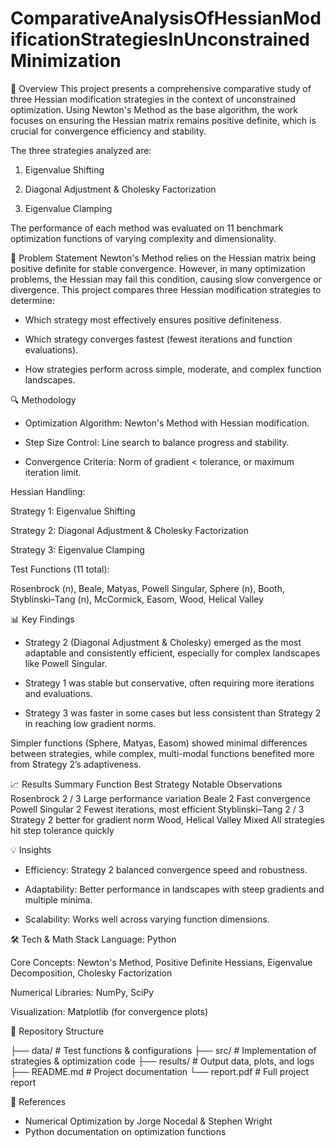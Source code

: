 # ComparativeAnalysisOfHessianModificationStrategiesInUnconstrainedMinimization

📌 Overview
This project presents a comprehensive comparative study of three Hessian modification strategies in the context of unconstrained optimization. Using Newton's Method as the base algorithm, the work focuses on ensuring the Hessian matrix remains positive definite, which is crucial for convergence efficiency and stability.

The three strategies analyzed are:

1. Eigenvalue Shifting

2. Diagonal Adjustment & Cholesky Factorization

3. Eigenvalue Clamping

The performance of each method was evaluated on 11 benchmark optimization functions of varying complexity and dimensionality.

🧠 Problem Statement
Newton's Method relies on the Hessian matrix being positive definite for stable convergence. However, in many optimization problems, the Hessian may fail this condition, causing slow convergence or divergence.
This project compares three Hessian modification strategies to determine:

- Which strategy most effectively ensures positive definiteness.

- Which strategy converges fastest (fewest iterations and function evaluations).

- How strategies perform across simple, moderate, and complex function landscapes.

🔍 Methodology
- Optimization Algorithm: Newton's Method with Hessian modification.

- Step Size Control: Line search to balance progress and stability.

- Convergence Criteria: Norm of gradient < tolerance, or maximum iteration limit.

Hessian Handling:

Strategy 1: Eigenvalue Shifting

Strategy 2: Diagonal Adjustment & Cholesky Factorization

Strategy 3: Eigenvalue Clamping

Test Functions (11 total):

Rosenbrock (n), Beale, Matyas, Powell Singular, Sphere (n), Booth, Styblinski–Tang (n), McCormick, Easom, Wood, Helical Valley

📊 Key Findings
- Strategy 2 (Diagonal Adjustment & Cholesky) emerged as the most adaptable and consistently efficient, especially for complex landscapes like Powell Singular.

- Strategy 1 was stable but conservative, often requiring more iterations and evaluations.

- Strategy 3 was faster in some cases but less consistent than Strategy 2 in reaching low gradient norms.

Simpler functions (Sphere, Matyas, Easom) showed minimal differences between strategies, while complex, multi-modal functions benefited more from Strategy 2’s adaptiveness.

📈 Results Summary
Function	Best Strategy	Notable Observations
Rosenbrock	2 / 3	Large performance variation
Beale	2	Fast convergence
Powell Singular	2	Fewest iterations, most efficient
Styblinski–Tang	2 / 3	Strategy 2 better for gradient norm
Wood, Helical Valley	Mixed	All strategies hit step tolerance quickly

💡 Insights
- Efficiency: Strategy 2 balanced convergence speed and robustness.

- Adaptability: Better performance in landscapes with steep gradients and multiple minima.

- Scalability: Works well across varying function dimensions.

🛠️ Tech & Math Stack
Language: Python

Core Concepts: Newton's Method, Positive Definite Hessians, Eigenvalue Decomposition, Cholesky Factorization

Numerical Libraries: NumPy, SciPy

Visualization: Matplotlib (for convergence plots)

📂 Repository Structure

├── data/                 # Test functions & configurations
├── src/                  # Implementation of strategies & optimization code
├── results/              # Output data, plots, and logs
├── README.md             # Project documentation
└── report.pdf            # Full project report

📜 References
- Numerical Optimization by Jorge Nocedal & Stephen Wright
- Python documentation on optimization functions
